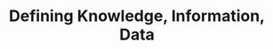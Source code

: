 ---
title: Defining Knowledge, Information, Data
url: http://www.knowledge-management-tools.net/knowledge-information-data.html
description: by Knowledge Management Tools (last updated 2018)
site_category: resource
resource_category: whatisdata
key: what-is-data,article
---